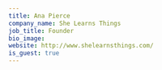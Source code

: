```yaml
---
title: Ana Pierce
company_name: She Learns Things
job_title: Founder
bio_image:
website: http://www.shelearnsthings.com/
is_guest: true
---
```

